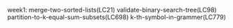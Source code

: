 week1:
merge-two-sorted-lists(LC21)
validate-binary-search-tree(LC98)
partition-to-k-equal-sum-subsets(LC698)
k-th-symbol-in-grammer(LC779)
